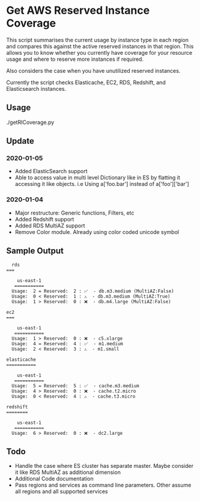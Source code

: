# Get AWS Reserved Instance Coverage

This script summarises the current usage by instance type in each region and compares this against the active
reserved instances in that region. This allows you to know whether you currently have coverage for your resource 
usage and where to reserve more instances if required. 

Also considers the case when you have unutilized reserved instances.

Currently the script checks Elasticache, EC2, RDS, Redshift, and Elasticsearch instances. 


## Usage

  ./getRICoverage.py

## Update

### 2020-01-05
+ Added ElasticSearch support
+ Able to access value in multi level Dictionary like in ES by flatting it accessing it like objects. i.e Using a['foo.bar'] instead of a['foo']['bar']

### 2020-01-04
+ Major restructure: Generic functions, Filters, etc
+ Added Redshift support
+ Added RDS MultiAZ support
+ Remove Color module. Already using color coded unicode symbol

## Sample Output 
```
  rds
===

    us-east-1   
   ===========  
  Usage:  2 = Reserved:  2 : ✅  - db.m3.medium (MultiAZ:False)
  Usage:  0 < Reserved:  1 : ⚠  - db.m3.medium (MultiAZ:True)
  Usage:  1 > Reserved:  0 : ❌  - db.m4.large (MultiAZ:False)

ec2
===

    us-east-1   
   ===========  
  Usage:  1 > Reserved:  0 : ❌  - c5.xlarge
  Usage:  4 = Reserved:  4 : ✅  - m1.medium
  Usage:  2 < Reserved:  3 : ⚠  - m1.small

elasticache
===========

    us-east-1   
   ===========  
  Usage:  5 = Reserved:  5 : ✅  - cache.m3.medium
  Usage:  4 > Reserved:  0 : ❌  - cache.t2.micro
  Usage:  0 < Reserved:  4 : ⚠  - cache.t3.micro

redshift
========

    us-east-1   
   ===========  
  Usage:  6 > Reserved:  0 : ❌  - dc2.large

```

## Todo

+ Handle the case where ES cluster has separate master. Maybe consider it like RDS MultiAZ as additional dimension
+ Additional Code documentation
+ Pass regions and services as command line parameters. Other assume all regions and all supported services